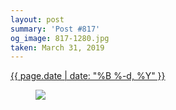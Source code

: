 ```yaml
---
layout: post
summary: 'Post #817'
og_image: 817-1280.jpg
taken: March 31, 2019
---
```


<div class="post">
 <time>
  <a href="/817">
   {{ page.date | date: "%B %-d, %Y" }}
  </a>
 </time>
 <a href="/817">
  <figure data-taken="3/31/2019">
   <img sizes="(min-width: 700px) 50vw, calc(100vw - 2rem)" src="{{ site.assets_url }}/817-640.jpg" srcset="{{ site.assets_url }}/817-320.jpg 320w, {{ site.assets_url }}/817-640.jpg 640w, {{ site.assets_url }}/817-960.jpg 960w, {{ site.assets_url }}/817-1280.jpg 1280w"/>
  </figure>
 </a>
</div>
